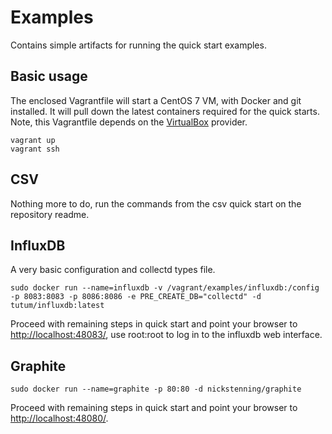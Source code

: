 # Examples

Contains simple artifacts for running the quick start examples.

## Basic usage

The enclosed Vagrantfile will start a CentOS 7 VM, with Docker and git installed. It will pull down the latest containers required for the quick starts. Note, this Vagrantfile depends on the [VirtualBox](https://www.virtualbox.org/) provider. 

```
vagrant up
vagrant ssh
```

## CSV

Nothing more to do, run the commands from the csv quick start on the repository readme.

## InfluxDB

A very basic configuration and collectd types file.

```
sudo docker run --name=influxdb -v /vagrant/examples/influxdb:/config -p 8083:8083 -p 8086:8086 -e PRE_CREATE_DB="collectd" -d tutum/influxdb:latest
```

Proceed with remaining steps in quick start and point your browser to <http://localhost:48083/>, use root:root to log in to the influxdb web interface.

## Graphite

```
sudo docker run --name=graphite -p 80:80 -d nickstenning/graphite
```

Proceed with remaining steps in quick start and point your browser to <http://localhost:48080/>.
